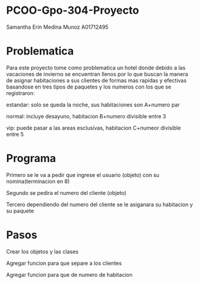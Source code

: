 # PCOO-Gpo-304-Proyecto
Samantha Erin Medina Munoz A01712495

# Problematica 
Para este proyecto tome como problematica un hotel donde debido a las vacaciones de invierno se encuentran llenos
por lo que buscan la manera de asignar habitaciones a sus clientes de formas mas rapidas y efectivas
basandose en tres tipos de paquetes y los numeros con los que se registraron:

estandar: solo se queda la noche, sus habitaciones son A+numero par

normal: incluye desayuno, habitacion B+numero divisible entre 3

vip: puede pasar a las areas esclusivas, habitacion C+numeor divisible entre 5

# Programa
Primero se le va a pedir que ingrese el usuario (objeto) con su nomina(terminacion en 8)

Segundo se pedira el numero del cliente (objeto)

Tercero dependiendo del numero del cliente se le asiganara su habitacion y su paquete

# Pasos
Crear los objetos y las clases

Agregar funcion para que separe a los clientes

Agregar funcion para que de numero de habitacion
